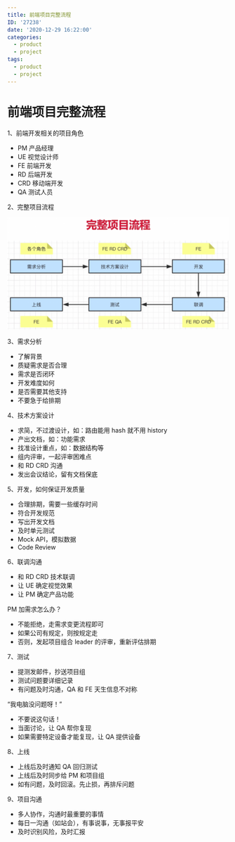 ```yaml
---
title: 前端项目完整流程
ID: '27238'
date: '2020-12-29 16:22:00'
categories:
  - product
  - project
tags:
  - product
  - project
---
```


# 前端项目完整流程

1、前端开发相关的项目角色

- PM 产品经理
- UE 视觉设计师
- FE 前端开发
- RD 后端开发
- CRD 移动端开发
- QA 测试人员

2、完整项目流程

![](./images/1611026573.png)

3、需求分析

- 了解背景
- 质疑需求是否合理
- 需求是否闭环
- 开发难度如何
- 是否需要其他支持
- 不要急于给排期

4、技术方案设计

- 求简，不过渡设计，如：路由能用 hash 就不用 history
- 产出文档，如：功能需求
- 找准设计重点，如：数据结构等
- 组内评审，一起评审困难点
- 和 RD CRD 沟通
- 发出会议结论，留有文档保底

5、开发，如何保证开发质量

- 合理排期，需要一些缓存时间
- 符合开发规范
- 写出开发文档
- 及时单元测试
- Mock API，模拟数据
- Code Review

6、联调沟通

- 和 RD CRD 技术联调
- 让 UE 确定视觉效果
- 让 PM 确定产品功能

PM 加需求怎么办？

- 不能拒绝，走需求变更流程即可
- 如果公司有规定，则按规定走
- 否则，发起项目组合 leader 的评审，重新评估排期

7、测试

- 提测发邮件，抄送项目组
- 测试问题要详细记录
- 有问题及时沟通，QA 和 FE 天生信息不对称

“我电脑没问题呀！”

- 不要说这句话！
- 当面讨论，让 QA 帮你复现
- 如果需要特定设备才能复现，让 QA 提供设备

8、上线

- 上线后及时通知 QA 回归测试
- 上线后及时同步给 PM 和项目组
- 如有问题，及时回滚。先止损，再排斥问题

9、项目沟通

- 多人协作，沟通时最重要的事情
- 每日一沟通（如站会），有事说事，无事报平安
- 及时识别风险，及时汇报
 
 
 
 
 
 
 
 
 
 
 
 
 
 
 
 
 
 
 
 
